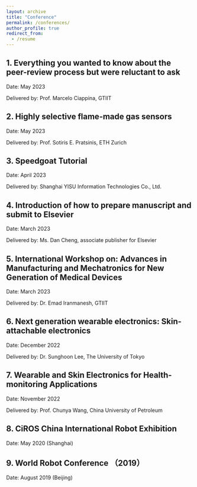 ```yaml
---
layout: archive
title: "Conference"
permalink: /conferences/
author_profile: true
redirect_from:
  - /resume
---
```


## 1. Everything you wanted to know about the peer-review process but were reluctant to ask
Date: May 2023

Delivered by: Prof. Marcelo Ciappina, GTIIT

## 2. Highly selective flame-made gas sensors
Date: May 2023

Delivered by: Prof. Sotiris E. Pratsinis, ETH Zurich

## 3. Speedgoat Tutorial
Date: April 2023

Delivered by: Shanghai YISU Information Technologies Co., Ltd.

## 4. Introduction of how to prepare manuscript and submit to Elsevier
Date: March 2023

Delivered by: Ms. Dan Cheng, associate publisher for Elsevier

## 5. International Workshop on: Advances in Manufacturing and Mechatronics for New Generation of Medical Devices
Date: March 2023

Delivered by: Dr. Emad Iranmanesh, GTIIT

## 6. Next generation wearable electronics: Skin-attachable electronics
Date: December 2022

Delivered by: Dr. Sunghoon Lee, The University of Tokyo 

## 7. Wearable and Skin Electronics for Health-monitoring Applications
Date: November 2022

Delivered by: Prof. Chunya Wang, China University of Petroleum

## 8. CiROS China International Robot Exhibition
Date: May 2020 (Shanghai)

## 9. World Robot Conference （2019）
Date: August 2019 (Beijing)









